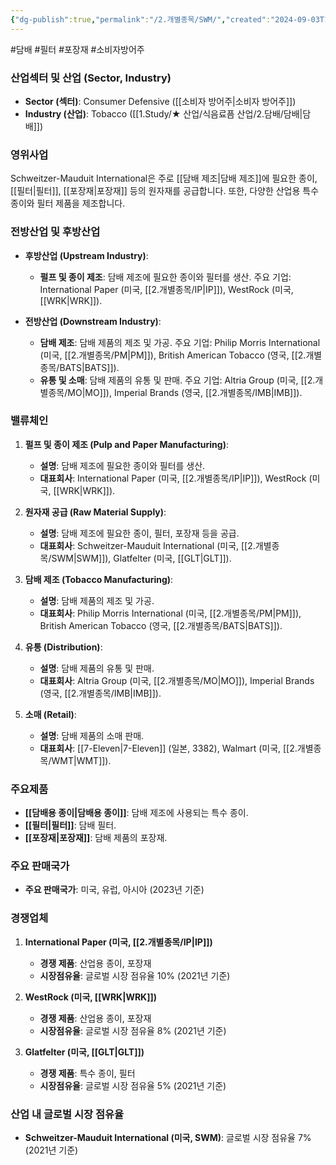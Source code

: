 ```yaml
---
{"dg-publish":true,"permalink":"/2.개별종목/SWM/","created":"2024-09-03T14:29:02.914+09:00","updated":"2025-06-03T20:06:01.446+09:00"}
---
```


#담배 #필터 #포장재 #소비자방어주


### 산업섹터 및 산업 (Sector, Industry)

- **Sector (섹터)**: Consumer Defensive ([[소비자 방어주\|소비자 방어주]])
- **Industry (산업)**: Tobacco ([[1.Study/★ 산업/식음료픔 산업/2.담배/담배\|담배]])

### 영위사업

Schweitzer-Mauduit International은 주로 [[담배 제조\|담배 제조]]에 필요한 종이, [[필터\|필터]], [[포장재\|포장재]] 등의 원자재를 공급합니다. 또한, 다양한 산업용 특수 종이와 필터 제품을 제조합니다.

### 전방산업 및 후방산업

- **후방산업 (Upstream Industry)**:
    
    - **펄프 및 종이 제조**: 담배 제조에 필요한 종이와 필터를 생산. 주요 기업: International Paper (미국, [[2.개별종목/IP\|IP]]), WestRock (미국, [[WRK\|WRK]]).

- **전방산업 (Downstream Industry)**:
    
    - **담배 제조**: 담배 제품의 제조 및 가공. 주요 기업: Philip Morris International (미국, [[2.개별종목/PM\|PM]]), British American Tobacco (영국, [[2.개별종목/BATS\|BATS]]).
    - **유통 및 소매**: 담배 제품의 유통 및 판매. 주요 기업: Altria Group (미국, [[2.개별종목/MO\|MO]]), Imperial Brands (영국, [[2.개별종목/IMB\|IMB]]).

### 밸류체인

1. **펄프 및 종이 제조 (Pulp and Paper Manufacturing)**:
    
    - **설명**: 담배 제조에 필요한 종이와 필터를 생산.
    - **대표회사**: International Paper (미국, [[2.개별종목/IP\|IP]]), WestRock (미국, [[WRK\|WRK]]).

1. **원자재 공급 (Raw Material Supply)**:
    
    - **설명**: 담배 제조에 필요한 종이, 필터, 포장재 등을 공급.
    - **대표회사**: Schweitzer-Mauduit International (미국, [[2.개별종목/SWM\|SWM]]), Glatfelter (미국, [[GLT\|GLT]]).

1. **담배 제조 (Tobacco Manufacturing)**:
    
    - **설명**: 담배 제품의 제조 및 가공.
    - **대표회사**: Philip Morris International (미국, [[2.개별종목/PM\|PM]]), British American Tobacco (영국, [[2.개별종목/BATS\|BATS]]).

1. **유통 (Distribution)**:
    
    - **설명**: 담배 제품의 유통 및 판매.
    - **대표회사**: Altria Group (미국, [[2.개별종목/MO\|MO]]), Imperial Brands (영국, [[2.개별종목/IMB\|IMB]]).

1. **소매 (Retail)**:
    
    - **설명**: 담배 제품의 소매 판매.
    - **대표회사**: [[7-Eleven\|7-Eleven]] (일본, 3382), Walmart (미국, [[2.개별종목/WMT\|WMT]]).

### 주요제품

- **[[담배용 종이\|담배용 종이]]**: 담배 제조에 사용되는 특수 종이.
- **[[필터\|필터]]**: 담배 필터.
- **[[포장재\|포장재]]**: 담배 제품의 포장재.

### 주요 판매국가

- **주요 판매국가**: 미국, 유럽, 아시아 (2023년 기준)

### 경쟁업체

1. **International Paper (미국, [[2.개별종목/IP\|IP]])**
    
    - **경쟁 제품**: 산업용 종이, 포장재
    - **시장점유율**: 글로벌 시장 점유율 10% (2021년 기준)

1. **WestRock (미국, [[WRK\|WRK]])**
    
    - **경쟁 제품**: 산업용 종이, 포장재
    - **시장점유율**: 글로벌 시장 점유율 8% (2021년 기준)

1. **Glatfelter (미국, [[GLT\|GLT]])**
    
    - **경쟁 제품**: 특수 종이, 필터
    - **시장점유율**: 글로벌 시장 점유율 5% (2021년 기준)

### 산업 내 글로벌 시장 점유율

- **Schweitzer-Mauduit International (미국, SWM)**: 글로벌 시장 점유율 7% (2021년 기준)